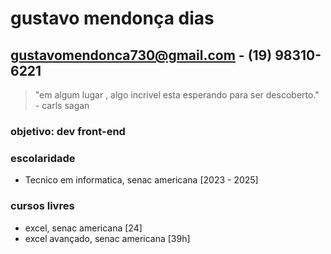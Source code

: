 # gustavo mendonça dias
## gustavomendonca730@gmail.com - (19) 98310-6221
> "em algum lugar , algo incrivel esta esperando para ser descoberto." - carls sagan

### objetivo: dev front-end

### escolaridade
- Tecnico em informatica, senac americana [2023 - 2025]

### cursos livres
- excel, senac americana [24]
- excel avançado, senac americana [39h]
